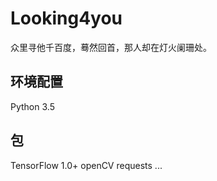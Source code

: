 # Looking4you
众里寻他千百度，蓦然回首，那人却在灯火阑珊处。

## 环境配置
Python 3.5

## 包
TensorFlow 1.0+
openCV
requests
...
